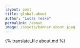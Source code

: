 ```yaml
---
layout: post
title: global.about
author: "Lucas Teske"
permalink: /about
image: /assets/banner-about.jpeg
---
```


{% translate_file about.md %}